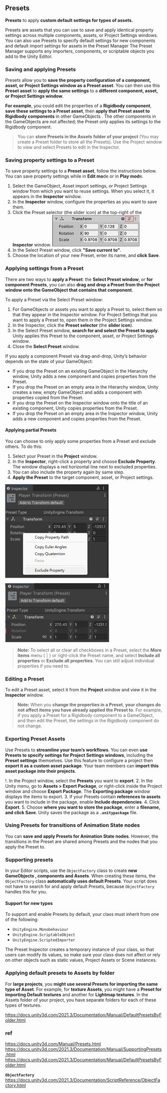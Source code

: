 ## Presets
**Presets** to apply **custom default settings for types of assets.**

Presets are assets that you can use to save and apply identical property settings across multiple components, assets, or Project Settings windows. You can also use Presets to specify default settings for new components and default import settings for assets in the Preset Manager The Preset Manager supports any importers, components, or scriptable objects you add to the Unity Editor.

### Saving and applying Presets

Presets allow you to **save the property configuration of a component, asset, or Project Settings window as a Preset asset**. You can then use this **Preset asset** to **apply the same settings** to a **different component, asset, or Project Settings window**.

**For example**, you could edit the properties of a **Rigidbody component**, **save these settings to a Preset asset**, then **apply that Preset asset to Rigidbody components** in other GameObjects
. The other components in the GameObjects are not affected; the Preset only applies its settings to the Rigidbody component.

> You can **store Presets in the Assets folder of your project** (You may create a Preset folder to store all the Presets). Use the Project window to view and select Presets to edit in the Inspector.

### Saving property settings to a Preset
To save property settings to a **Preset asset**, follow the instructions below. You can save property settings while in **Edit mo**de or in **Play mod**e.

1.  Select the GameObject, Asset import settings, or Project Settings window from which you want to reuse settings. When you select it, it appears in the **Inspector** window.
2.  In the **Inspector** window, configure the properties as you want to save them. 
3.  Click the Preset selector (the slider icon) at the top-right of the **Inspector** window.
    ![](./img/preset-icon.png) 
4. In the Select Preset window, click **"Save current to"**.
5. Choose the location of your new Preset, enter its name, and **click Save**.


### Applying settings from a Preset

There are two ways to **apply a Preset**: the **Select Preset window**, or **for component Presets**, you can also **drag and drop a Preset from the Project window onto the GameObject that contains that component**.


To apply a Preset via the Select Preset window:

1. For GameObjects or assets you want to apply a Preset to, select them so that they appear in the Inspector window. For Project Settings that you want to apply a Preset to, open them in the Project Settings window.
2. In the Inspector, click the **Preset selector** (the **slider icon**).
3. In the Select Preset window, **search for and select the Preset to apply**. Unity applies this Preset to the component, asset, or Project Settings window.
4. Close the **Select Preset** window.

If you apply a component Preset via drag-and-drop, Unity’s behavior depends on the state of your GameObject:

-   If you drop the Preset on an existing GameObject in the Hierarchy window, Unity adds a new component and copies properties from the Preset.
-   If you drop the Preset on an empty area in the Hierarchy window, Unity creates a new, empty GameObject and adds a component with properties copied from the Preset.
-   If you drop the Preset on the Inspector window onto the title of an existing component, Unity copies properties from the Preset.
-   If you drop the Preset on an empty area in the Inspector window, Unity adds a new component and copies properties from the Preset.


#### Applying partial Presets

You can choose to only apply some properties from a Preset and exclude others. To do this:

1. Select your Preset in the **Project** window.
2. In the **Inspector**, right-click a property and choose **Exclude Property**. The window displays a red horizontal line next to excluded properties.
3. You can also include the property again by same step.
4. **Apply the Preset** to the target component, asset, or Project settings.

![](./img/exclude_property1.png)

![](./img/exclude_property2.png)

> **Note:** To select all or clear all checkboxes in a Preset, select the **More items** menu (**⋮**) or right-click the Preset name, and select **Include all properties** or **Exclude all properties**. You can still adjust individual properties if you need to.

### Editing a Preset

To edit a Preset asset, select it from the **Project** window and view it in the **Inspector** window.

> **Note:** When you **change the properties in a Preset**, **your changes do not affect items you have already applied the Preset to**. For example, if you apply a Preset for a Rigidbody component to a GameObject, and then edit the Preset, the settings in the Rigidbody component do not change.

### Exporting Preset Assets

Use Presets to **streamline your team’s workflows**. You can even **use Presets to specify settings for Project Settings windows**, including the **Preset settings** themselves. Use this feature to configure a project then **export it as a custom asset package**. Your team members can **import this asset package into their projects**.

!. In the Project window, select the **Presets** you want to **export**.
2. In the Unity menu, go to **Assets > Export Package**, or right-click inside the Project window and choose **Export Package**.  The **Exporting package** window displays the items to export.
3. If your Presets contain **references to assets** you want to include in the package, enable **Include dependencies**.
4. Click **Export**.
5. Choose **where you want to store the package**, enter a **filename, and click Save**. Unity saves the package as a **`.unitypackage`** file.


### Using Presets for transitions of Animation State nodes
You can **save and apply Presets for Animation State nodes**. However, the transitions in the Preset are shared among Presets and the nodes that you apply the Preset to. 


### Supporting presets

In your Editor scripts, use the `ObjectFactory` class to create **new GameObjects
, components and Assets**. When creating these items, the `ObjectFactory` class **automatically uses default Presets**. Your script does not have to search for and apply default Presets, because `ObjectFactory` handles this for you.

#### Support for new types
To support and enable Presets by default, your class must inherit from one of the following:

- `UnityEngine.Monobehaviour`
- `UnityEngine.ScriptableObject`
- `UnityEngine.ScriptedImporter`

The Preset Inspector creates a temporary instance of your class, so that users can modify its values, so make sure your class does not affect or rely on other objects such as static values, Project Assets or Scene instances.


### Applying default presets to Assets by folder

For **large projects**, you **might use several Presets for importing the same type of Asset**. For example, for **texture Assets**, you might have a **Preset for importing Default textures** and another for **Lightmap textures**. In the Assets folder of your project, you have separate folders for each of these types of textures.

https://docs.unity3d.com/2021.3/Documentation/Manual/DefaultPresetsByFolder.html


### ref
https://docs.unity3d.com/Manual/Presets.html \
https://docs.unity3d.com/2021.3/Documentation/Manual/SupportingPresets.html \
https://docs.unity3d.com/2021.3/Documentation/Manual/DefaultPresetsByFolder.html

**`ObjectFactory`** \
https://docs.unity3d.com/2021.3/Documentation/ScriptReference/ObjectFactory.html



